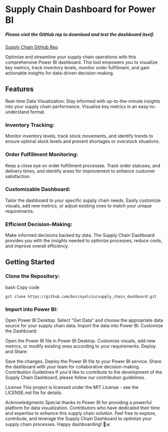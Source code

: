 # Supply Chain Dashboard for Power BI

##### Please visit the GitHub rep to download and test the dashboard itself.
<a href="https://github.com/borisyalcin/supply_chain_dashboard/tree/main"> Supply Chain GitHub Rep </a>

Optimize and streamline your supply chain operations with this comprehensive Power BI dashboard. This tool empowers you to visualize key metrics, track inventory levels, monitor order fulfillment, and gain actionable insights for data-driven decision-making.

## Features
Real-time Data Visualization: Stay informed with up-to-the-minute insights into your supply chain performance. Visualize key metrics in an easy-to-understand format.

### Inventory Tracking: 
Monitor inventory levels, track stock movements, and identify trends to ensure optimal stock levels and prevent shortages or overstock situations.

### Order Fulfillment Monitoring: 
Keep a close eye on order fulfillment processes. Track order statuses, and delivery times, and identify areas for improvement to enhance customer satisfaction.

### Customizable Dashboard: 
Tailor the dashboard to your specific supply chain needs. Easily customize visuals, add new metrics, or adjust existing ones to match your unique requirements.

### Efficient Decision-Making: 
Make informed decisions backed by data. The Supply Chain Dashboard provides you with the insights needed to optimize processes, reduce costs, and improve overall efficiency.

## Getting Started
### Clone the Repository:

bash
Copy code
```
git clone https://github.com/borisyalcin/supply_chain_dashboard.git
```

### Import into Power BI:

Open Power BI Desktop.
Select "Get Data" and choose the appropriate data source for your supply chain data.
Import the data into Power BI.
Customize the Dashboard:

Open the Power BI file in Power BI Desktop.
Customize visuals, add new metrics, or modify existing ones according to your requirements.
Deploy and Share:

Save the changes.
Deploy the Power BI file to your Power BI service.
Share the dashboard with your team for collaborative decision-making.
Contribution Guidelines
If you'd like to contribute to the development of the Supply Chain Dashboard, please follow our contribution guidelines.

License
This project is licensed under the MIT License - see the LICENSE.md file for details.

Acknowledgments
Special thanks to Power BI for providing a powerful platform for data visualization.
Contributors who have dedicated their time and expertise to enhance this supply chain solution.
Feel free to explore, contribute, and leverage the Supply Chain Dashboard to optimize your supply chain processes. Happy dashboarding! 🚚📊






